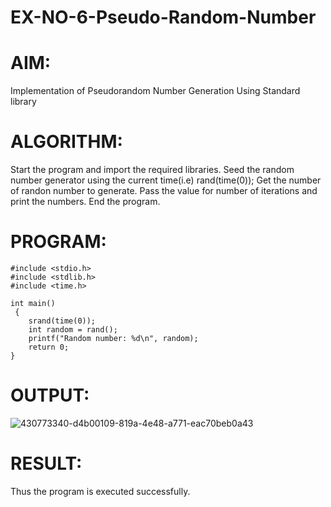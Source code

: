# EX-NO-6-Pseudo-Random-Number

# AIM: 
Implementation of Pseudorandom Number Generation Using Standard library

# ALGORITHM:
Start the program and import the required libraries.
Seed the random number generator using the current time(i.e) rand(time(0));
Get the number of randon number to generate.
Pass the value for number of iterations and print the numbers.
End the program.

# PROGRAM:
```
#include <stdio.h>
#include <stdlib.h>
#include <time.h>

int main()
 {
    srand(time(0));  
    int random = rand(); 
    printf("Random number: %d\n", random); 
    return 0;
}
```

# OUTPUT:

![430773340-d4b00109-819a-4e48-a771-eac70beb0a43](https://github.com/user-attachments/assets/b8dfd9e2-fd50-4987-b347-08e8c21ff2ba)

# RESULT:
Thus the program is executed successfully.
